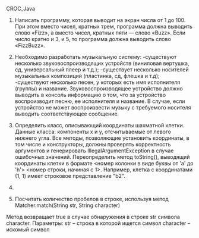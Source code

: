 CROC_Java

1. Написать программу, которая выводит на экран числа от 1 до 100. 
При этом вместо чисел, кратных трем, программа должна выводить слово «Fizz», 
а вместо чисел, кратных пяти — слово «Buzz». 
Если число кратно и 3, и 5, то программа должна выводить слово «FizzBuzz».

2. Необходимо разработать музыкальную систему:
-существуют несколько звуковоспроизводящих устройств (виниловая вертушка, сд, универсальный плеер и т.д.);
-существует несколько носителей музыкальных композиций (пластинка, сд, флешка и т.д);
-существуют несколько песен, у которых есть имя исполнителя (группы) и название.
Звуковоспроизводящее устройство должно выводить в консоль информацию о том, что за устройство воспроизводит песню, ее исполнителя и название. 
В случае, если устройство не может воспроизвести музыку с требуемого носителя выводить соответствующее сообщение.

3. Определить класс, описывающий координаты шахматной клетки. 
Данные класса: компоненты x и y, отсчитываемые от левого нижнего угла. 
Все методы, позволяющие установить координаты, в том числе и конструкторы, 
должны проверять корректность аргументов и генерировать IllegalArgumentException в случае ошибочных значений.
Переопределить метод toString(), выводящий координаты клетки в формате 
<номер колонки в виде буквы от 'a' до 'h'>
<номер строки, начиная с 1>. 
Например, клетка с координатами (1, 1) имеет строковое представление "b2".

4. 

5. Посчитать количество пробелов в строке, используя метод 
Matcher.match(String str, String character)

Метод возвращает true в случае обнаружения в строке str символа character.
Параметры:
  str – строка в которой ищется символ
  character – искомый символ
